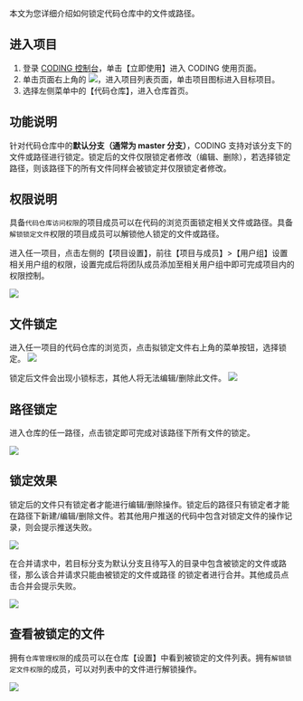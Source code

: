 本文为您详细介绍如何锁定代码仓库中的文件或路径。

## 进入项目

1. 登录 [CODING 控制台](https://console.cloud.tencent.com/coding)，单击【立即使用】进入 CODING 使用页面。
2. 单击页面右上角的 <img src ="https://main.qcloudimg.com/raw/d94a8e60dd3a41d0af07d72ae0e9d70e.png" style ="margin:0">，进入项目列表页面，单击项目图标进入目标项目。
3. 选择左侧菜单中的【代码仓库】，进入仓库首页。

## 功能说明

针对代码仓库中的**默认分支（通常为 master 分支）**，CODING 支持对该分支下的文件或路径进行锁定。锁定后的文件仅限锁定者修改（编辑、删除），若选择锁定路径，则该路径下的所有文件同样会被锁定并仅限锁定者修改。

## 权限说明

具备`代码仓库访问权限`的项目成员可以在代码的浏览页面锁定相关文件或路径。具备`解锁锁定文件`权限的项目成员可以解锁他人锁定的文件或路径。

进入任一项目，点击左侧的【项目设置】，前往【项目与成员】>【用户组】设置相关用户组的权限，设置完成后将团队成员添加至相关用户组中即可完成项目内的权限控制。

![](https://main.qcloudimg.com/raw/f251f2a2a657b92d649a6119bcbe4517.png)

## 文件锁定

进入任一项目的代码仓库的浏览页，点击拟锁定文件右上角的菜单按钮，选择锁定。
![](https://main.qcloudimg.com/raw/659046396d7d865ecaa90d8f2b240b97.png)

锁定后文件会出现小锁标志，其他人将无法编辑/删除此文件。
![](https://main.qcloudimg.com/raw/3f2af60adf2c91440639759bc45b9475.png)

## 路径锁定

进入仓库的任一路径，点击锁定即可完成对该路径下所有文件的锁定。

![](https://main.qcloudimg.com/raw/ec018081cc6fecc348c4abddc5c452ee.png)

## 锁定效果

锁定后的文件只有锁定者才能进行编辑/删除操作。锁定后的路径只有锁定者才能在路径下新建/编辑/删除文件。若其他用户推送的代码中包含对锁定文件的操作记录，则会提示推送失败。

![](https://main.qcloudimg.com/raw/e2da6c447227962f30d7efe4e2b269c4.png)

在合并请求中，若目标分支为默认分支且待写入的目录中包含被锁定的文件或路径，那么该合并请求只能由被锁定的文件或路径 的锁定者进行合并。其他成员点击合并会提示失败。

![](https://main.qcloudimg.com/raw/be0bc2249a8598e1a24646e125e1a749.png)

## 查看被锁定的文件

拥有`仓库管理权限`的成员可以在仓库【设置】中看到被锁定的文件列表。拥有`解锁锁定文件权限`的成员，可以对列表中的文件进行解锁操作。

![](https://main.qcloudimg.com/raw/b068b74bcdb086e4cd9271a113fcf802.png)
